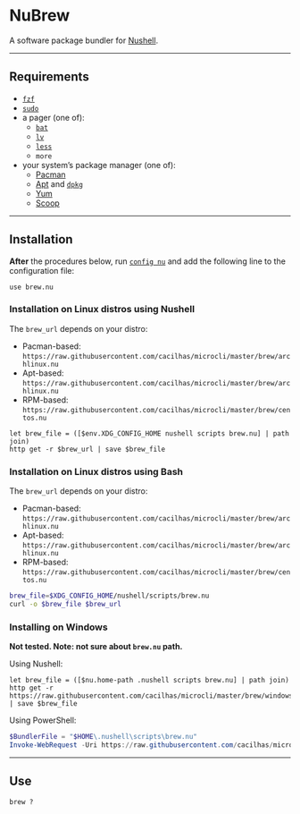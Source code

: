 [Apt]: https://wiki.debian.org/Apt
[bat]: https://crates.io/crates/bat
[config nu]: https://www.nushell.sh/commands/docs/config_nu.html
[dpkg]: https://manpages.debian.org/stretch/dpkg/dpkg.1.en.html
[fzf]: https://github.com/junegunn/fzf
[less]: https://www.greenwoodsoftware.com/less/
[lv]: https://manpages.debian.org/testing/lv/pager.1.en.html
[Nushell]: https://www.nushell.sh/
[Pacman]: https://wiki.archlinux.org/title/Pacman
[Scoop]: https://scoop.sh/
[sudo]: https://www.sudo.ws/
[Yum]: https://www.redhat.com/sysadmin/how-manage-packages

# NuBrew

A software package bundler for [Nushell][].

-----

## Requirements

- [`fzf`][fzf]
- [`sudo`][sudo]
- a pager (one of):
  - [`bat`][bat]
  - [`lv`][lv]
  - [`less`][less]
  - `more`
- your system’s package manager (one of):
  - [Pacman][]
  - [Apt][] and [`dpkg`][dpkg]
  - [Yum][]
  - [Scoop][]

-----

## Installation

**After** the procedures below, run [`config nu`][config nu] and add the
following line to the configuration file:

```nu
use brew.nu
```

### Installation on Linux distros using Nushell

The `brew_url` depends on your distro:

- Pacman-based: `https://raw.githubusercontent.com/cacilhas/microcli/master/brew/archlinux.nu`
- Apt-based: `https://raw.githubusercontent.com/cacilhas/microcli/master/brew/archlinux.nu`
- RPM-based: `https://raw.githubusercontent.com/cacilhas/microcli/master/brew/centos.nu`

```nu
let brew_file = ([$env.XDG_CONFIG_HOME nushell scripts brew.nu] | path join)
http get -r $brew_url | save $brew_file
```

### Installation on Linux distros using Bash

The `brew_url` depends on your distro:

- Pacman-based: `https://raw.githubusercontent.com/cacilhas/microcli/master/brew/archlinux.nu`
- Apt-based: `https://raw.githubusercontent.com/cacilhas/microcli/master/brew/archlinux.nu`
- RPM-based: `https://raw.githubusercontent.com/cacilhas/microcli/master/brew/centos.nu`

```sh
brew_file=$XDG_CONFIG_HOME/nushell/scripts/brew.nu
curl -o $brew_file $brew_url
```

### Installing on Windows

**Not tested. Note: not sure about `brew.nu` path.**

Using Nushell:

```nu
let brew_file = ([$nu.home-path .nushell scripts brew.nu] | path join)
http get -r https://raw.githubusercontent.com/cacilhas/microcli/master/brew/windows.nu | save $brew_file
```

Using PowerShell:

```powershell
$BundlerFile = "$HOME\.nushell\scripts\brew.nu"
Invoke-WebRequest -Uri https://raw.githubusercontent.com/cacilhas/microcli/master/brew/windows.nu -OutFile $BundlerFile
```

-----

## Use

```nu
brew ?
```

